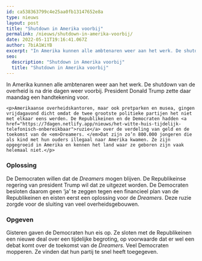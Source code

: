 ```yaml
---
id: ca538363799c4e25aa0fb13147652e8a
type: nieuws
layout: post
title: "Shutdown in Amerika voorbij"
permalink: /nieuws/shutdown-in-amerika-voorbij/
date: 2022-05-11T19:16:41.067Z
author: 7biA1WiYB
excerpt: "In Amerika kunnen alle ambtenaren weer aan het werk. De shutdown van de overheid is na drie dagen weer voorbij. President Donald Trump zette daar maandag een handtekening voor.  "
seo:
  description: "Shutdown in Amerika voorbij"
  title: "Shutdown in Amerika voorbij"
---
```

In Amerika kunnen alle ambtenaren weer aan het werk. De shutdown van de overheid is na drie dagen weer voorbij. President Donald Trump zette daar maandag een handtekening voor.  

    <p>Amerikaanse overheidskantoren, maar ook pretparken en musea, gingen vrijdagavond dicht omdat de twee grootste politieke partijen het niet met elkaar eens werden. De Republikeinen en de Democraten hadden <a href="https://7dagen.netlify.app/nieuws/het-witte-huis-tijdelijk-telefonisch-onbereikbaar">ruzie</a> over de verdeling van geld en de toekomst van de <em>Dreamers. </em>Dat zijn zo’n 800.000 jongeren die als kind met hun ouders illegaal naar Amerika kwamen. Ze zijn opgegroeid in Amerika en kennen het land waar ze geboren zijn vaak helemaal niet.</p>
<h3>Oplossing</h3>
<p>De Democraten willen dat de <em>Dreamers</em> mogen blijven. De Republikeinse regering van president Trump wil dat ze uitgezet worden. De Democraten besloten daarom geen ‘ja’ te zeggen tegen een financieel plan van de Republikeinen en eisten eerst een oplossing voor de <em>Dreamers</em>. Deze ruzie zorgde voor de sluiting van veel overheidsgebouwen.</p>
<h3>Opgeven</h3>
<p>Gisteren gaven de Democraten hun eis op. Ze sloten met de Republikeinen een nieuwe deal over een tijdelijke begroting, op voorwaarde dat er wel een debat komt over de toekomst van de <em>Dreamers. </em>Veel Democraten mopperen. Ze vinden dat hun partij te snel heeft toegegeven.</p>  

